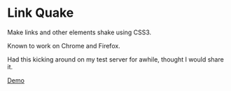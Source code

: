 # Link Quake

Make links and other elements shake using CSS3.

Known to work on Chrome and Firefox.

Had this kicking around on my test server for awhile, thought I would share it.

[Demo](http://bmcculley.github.io/link-quake/)
